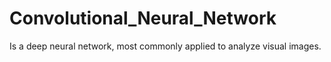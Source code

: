 # Convolutional_Neural_Network
Is a deep neural network, most commonly applied to analyze visual images.
